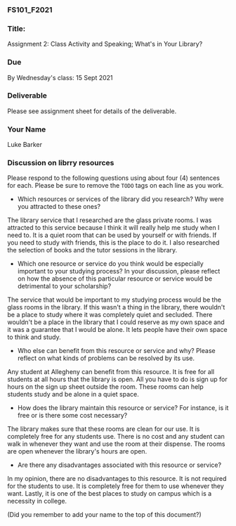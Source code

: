 ### FS101_F2021

### Title:
Assignment 2: Class Activity and Speaking; What's in Your Library?

### Due
By Wednesday's class: 15 Sept 2021

### Deliverable

Please see assignment sheet for details of the deliverable.


### Your Name
Luke Barker





### Discussion on librry resources
Please respond to the following questions using about four (4) sentences for each. Please be sure to remove the `TODO` tags on each line as you work.


 - Which resources or services of the library did you research? Why were you attracted to these ones?

The library service that I researched are the glass private rooms. I was attracted to this service because I think it will really help me study when I need to. It is a quiet room that can be used by yourself or with friends. If you need to study with friends, this is the place to do it. I also researched the selection of books and the tutor sessions in the library.

 - Which one resource or service do you think would be especially important to your studying process? In your discussion, please reflect on how the absence of this particular resource or service would be detrimental to your scholarship?

The service that would be important to my studying process would be the glass rooms in the library. If this wasn't a thing in the library, there wouldn't be a place to study where it was completely quiet and secluded. There wouldn't be a place in the library that I could reserve as my own space and it was a guarantee that I would be alone. It lets people have their own space to think and study.

 - Who else can benefit from this resource or service and why? Please reflect on what kinds of problems can be resolved by its use.

Any student at Allegheny can benefit from this resource. It is free for all students at all hours that the library is open. All you have to do is sign up for hours on the sign up sheet outside the room. These rooms can help students study and be alone in a quiet space.

 - How does the library maintain this resource or service? For instance, is it free or is there some cost necessary?

The library makes sure that these rooms are clean for our use. It is completely free for any students use. There is no cost and any student can walk in whenever they want and use the room at their dispense. The rooms are open whenever the library's hours are open.

 - Are there any disadvantages associated with this resource or service?

In my opinion, there are no disadvantages to this resource. It is not required for the students to use. It is completely free for them to use whenever they want. Lastly, it is one of the best places to study on campus which is a necessity in college.



(Did you remember to add your name to the top of this document?)
